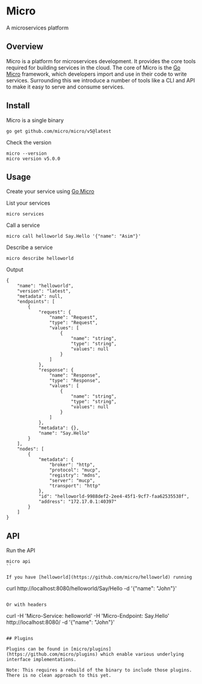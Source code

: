 # Micro

A microservices platform

## Overview

Micro is a platform for microservices development. It provides the core tools required for building services in the cloud. 
The core of Micro is the [Go Micro](https://go-micro.dev) framework, which developers import and use in their code to 
write services. Surrounding this we introduce a number of tools like a CLI and API to make it easy to serve and consume 
services. 

## Install

Micro is a single binary

```
go get github.com/micro/micro/v5@latest
```

Check the version

```
micro --version
micro version v5.0.0
```

## Usage

Create your service using [Go Micro](https://go-micro.dev)

List your services

```
micro services
```

Call a service

```
micro call helloworld Say.Hello '{"name": "Asim"}'
```

Describe a service

```
micro describe helloworld
```

Output

```
{
    "name": "helloworld",
    "version": "latest",
    "metadata": null,
    "endpoints": [
        {
            "request": {
                "name": "Request",
                "type": "Request",
                "values": [
                    {
                        "name": "string",
                        "type": "string",
                        "values": null
                    }
                ]
            },
            "response": {
                "name": "Response",
                "type": "Response",
                "values": [
                    {
                        "name": "string",
                        "type": "string",
                        "values": null
                    }
                ]
            },
            "metadata": {},
            "name": "Say.Hello"
        }
    ],
    "nodes": [
        {
            "metadata": {
                "broker": "http",
                "protocol": "mucp",
                "registry": "mdns",
                "server": "mucp",
                "transport": "http"
            },
            "id": "helloworld-9988def2-2ee4-45f1-9cf7-faa62535538f",
            "address": "172.17.0.1:40397"
        }
    ]
}
```

## API

Run the API

```
micro api
``

If you have [helloworld](https://github.com/micro/helloworld) running

```
curl http://localhost:8080/helloworld/Say/Hello -d '{"name": "John"}'
```

Or with headers

```
curl -H 'Micro-Service: helloworld' -H 'Micro-Endpoint: Say.Hello' http://localhost:8080/ -d '{"name": "John"}'
```

## Plugins

Plugins can be found in [micro/plugins](https://github.com/micro/plugins) which enable various underlying interface implementations.

Note: This requires a rebuild of the binary to include those plugins. There is no clean approach to this yet.
